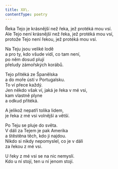 ```yaml
---
title: XX\.
contentType: poetry
---
```


<section>

Řeka Tejo je krásnější než řeka, jež protéká mou vsí.  
Ale Tejo není krásnější než řeka, jež protéká mou vsí,  
protože Tejo není řekou, jež protéká mou vsí.

</section>

<section>

Na Teju jsou veliké lodě  
a pro ty, kdo všude vidí, co tam není,  
po něm dosud plují  
přeludy zámořských korábů.

</section>

<section>

Tejo přitéká ze Španělska  
a do moře ústí v Portugalsku.  
To ví přece každý.  
Jen někdo však ví, jaká je řeka v mé vsi,  
kam vlastně plyne  
a odkud přitéká.

</section>

<section>

A jelikož nepatří tolika lidem,  
je řeka z mé vsi volnější a větší.

</section>

<section>

Po Teju se pluje do světa.  
V dáli za Tejem je pak Amerika  
a štěstěna těch, kdo ji najdou.  
Nikdo si nikdy nepomyslel, co je v dáli  
za řekou z mé vsi.

</section>

<section>

U řeky z mé vsi se na nic nemyslí.  
Kdo u ní stojí, ten u ní jenom stojí.

</section>
